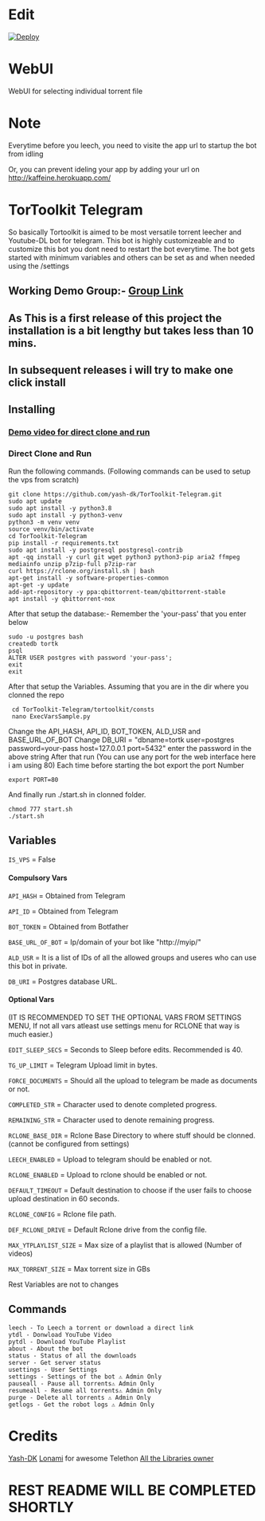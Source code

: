 # Edit

[![Deploy](https://www.herokucdn.com/deploy/button.svg)](https://heroku.com/deploy?template=https://github.com/Manssizz/CendrawasihToolkit/tree/devlopment)
# WebUI
WebUI for selecting individual torrent file

# Note
Everytime before you leech, you need to visite the app url to startup the bot from idling

Or, you can prevent ideling your app by adding your url on http://kaffeine.herokuapp.com/

# TorToolkit Telegram
So basically Tortoolkit is aimed to be most versatile torrent leecher and Youtube-DL bot for telegram. This bot is highly customizeable and to customize this bot you dont need to restart the bot everytime. 
The bot gets started with minimum variables and others can be set as and when needed using the /settings

## Working Demo Group:- [Group Link](https://t.me/TorToolKit) 

## As This is a first release of this project the installation is a bit lengthy but takes less than 10 mins.
## In subsequent releases i will try to make one click install 


## Installing
### [Demo video for direct clone and run](https://youtu.be/HYjG4-VfxXs)
### Direct Clone and Run
Run the following commands. (Following commands can be used to setup the vps from scratch)
   
    git clone https://github.com/yash-dk/TorToolkit-Telegram.git
    sudo apt update
    sudo apt install -y python3.8
    sudo apt install -y python3-venv
    python3 -m venv venv
    source venv/bin/activate
    cd TorToolkit-Telegram
    pip install -r requirements.txt
	sudo apt install -y postgresql postgresql-contrib
	apt -qq install -y curl git wget python3 python3-pip aria2 ffmpeg mediainfo unzip p7zip-full p7zip-rar
	curl https://rclone.org/install.sh | bash
	apt-get install -y software-properties-common
	apt-get -y update
	add-apt-repository -y ppa:qbittorrent-team/qbittorrent-stable
	apt install -y qbittorrent-nox

After that setup the database:-
Remember the 'your-pass' that you enter below

    sudo -u postgres bash
    createdb tortk
    psql
    ALTER USER postgres with password 'your-pass';
    exit
    exit
After that setup the Variables.
	Assuming that you are in the dir where you clonned the repo
	   
     cd TorToolkit-Telegram/tortoolkit/consts
	 nano ExecVarsSample.py

Change the API_HASH, API_ID, BOT_TOKEN, ALD_USR and BASE_URL_OF_BOT
Change DB_URI = "dbname=tortk user=postgres password=your-pass host=127.0.0.1 port=5432"
enter the password in the above string
After that run (You can use any port for the web interface here i am using 80)
Each time before starting the bot export the port Number

    export PORT=80

And finally run ./start.sh in clonned folder.

    chmod 777 start.sh
    ./start.sh

## Variables
`IS_VPS` = False
#### Compulsory Vars

`API_HASH` = Obtained from Telegram 

`API_ID` = Obtained from Telegram

`BOT_TOKEN` = Obtained from Botfather

`BASE_URL_OF_BOT` = Ip/domain of your bot like "http://myip/"

`ALD_USR` = It is a list of IDs of all the allowed groups and useres who can use this bot in private.

`DB_URI` = Postgres database URL.
#### Optional Vars
(IT IS RECOMMENDED TO SET THE OPTIONAL VARS FROM SETTINGS MENU, If not all vars atleast use settings menu for RCLONE that way is much easier.)

`EDIT_SLEEP_SECS` = Seconds to Sleep before edits. Recommended is 40.

`TG_UP_LIMIT` = Telegram Upload limit in bytes.

`FORCE_DOCUMENTS` = Should all the upload to telegram be made as documents or not.

`COMPLETED_STR` = Character used to denote completed progress. 

`REMAINING_STR` = Character used to denote remaining progress.

`RCLONE_BASE_DIR` = Rclone Base Directory to where stuff should be clonned. (cannot be configured from settings)

`LEECH_ENABLED` = Upload to telegram should be enabled or not.

`RCLONE_ENABLED` = Upload to rclone should be enabled or not.

`DEFAULT_TIMEOUT` = Default destination to choose if the user fails to choose upload destination in 60 seconds.

`RCLONE_CONFIG` = Rclone file path.

`DEF_RCLONE_DRIVE` = Default Rclone drive from the config file.

`MAX_YTPLAYLIST_SIZE` = Max size of a playlist that is allowed (Number of videos)

`MAX_TORRENT_SIZE` = Max torrent size in GBs

Rest Variables are not to changes 
## Commands

    leech - To Leech a torrent or download a direct link
    ytdl - Donwload YouTube Video
    pytdl - Download YouTube Playlist
    about - About the bot
    status - Status of all the downloads
    server - Get server status
    usettings - User Settings
    settings - Settings of the bot ⚠️ Admin Only
    pauseall - Pause all torrents⚠️ Admin Only
    resumeall - Resume all torrents⚠️ Admin Only
    purge - Delete all torrents ⚠️ Admin Only
    getlogs - Get the robot logs ⚠️ Admin Only

# Credits
[Yash-DK](https://github.com/yash-dk)
[Lonami](https://github.com/LonamiWebs/Telethon/) for awesome Telethon
[All the Libraries owner](https://github.com/yash-dk/TorToolkit-Telegram/blob/master/requirements.txt)

# REST README WILL BE COMPLETED SHORTLY
